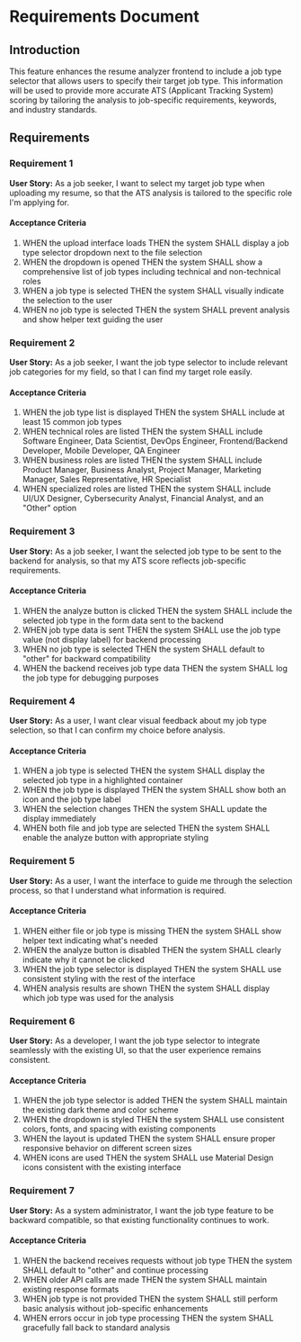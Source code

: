 # Requirements Document

## Introduction

This feature enhances the resume analyzer frontend to include a job type selector that allows users to specify their target job type. This information will be used to provide more accurate ATS (Applicant Tracking System) scoring by tailoring the analysis to job-specific requirements, keywords, and industry standards.

## Requirements

### Requirement 1

**User Story:** As a job seeker, I want to select my target job type when uploading my resume, so that the ATS analysis is tailored to the specific role I'm applying for.

#### Acceptance Criteria

1. WHEN the upload interface loads THEN the system SHALL display a job type selector dropdown next to the file selection
2. WHEN the dropdown is opened THEN the system SHALL show a comprehensive list of job types including technical and non-technical roles
3. WHEN a job type is selected THEN the system SHALL visually indicate the selection to the user
4. WHEN no job type is selected THEN the system SHALL prevent analysis and show helper text guiding the user

### Requirement 2

**User Story:** As a job seeker, I want the job type selector to include relevant job categories for my field, so that I can find my target role easily.

#### Acceptance Criteria

1. WHEN the job type list is displayed THEN the system SHALL include at least 15 common job types
2. WHEN technical roles are listed THEN the system SHALL include Software Engineer, Data Scientist, DevOps Engineer, Frontend/Backend Developer, Mobile Developer, QA Engineer
3. WHEN business roles are listed THEN the system SHALL include Product Manager, Business Analyst, Project Manager, Marketing Manager, Sales Representative, HR Specialist
4. WHEN specialized roles are listed THEN the system SHALL include UI/UX Designer, Cybersecurity Analyst, Financial Analyst, and an "Other" option

### Requirement 3

**User Story:** As a job seeker, I want the selected job type to be sent to the backend for analysis, so that my ATS score reflects job-specific requirements.

#### Acceptance Criteria

1. WHEN the analyze button is clicked THEN the system SHALL include the selected job type in the form data sent to the backend
2. WHEN job type data is sent THEN the system SHALL use the job type value (not display label) for backend processing
3. WHEN no job type is selected THEN the system SHALL default to "other" for backward compatibility
4. WHEN the backend receives job type data THEN the system SHALL log the job type for debugging purposes

### Requirement 4

**User Story:** As a user, I want clear visual feedback about my job type selection, so that I can confirm my choice before analysis.

#### Acceptance Criteria

1. WHEN a job type is selected THEN the system SHALL display the selected job type in a highlighted container
2. WHEN the job type is displayed THEN the system SHALL show both an icon and the job type label
3. WHEN the selection changes THEN the system SHALL update the display immediately
4. WHEN both file and job type are selected THEN the system SHALL enable the analyze button with appropriate styling

### Requirement 5

**User Story:** As a user, I want the interface to guide me through the selection process, so that I understand what information is required.

#### Acceptance Criteria

1. WHEN either file or job type is missing THEN the system SHALL show helper text indicating what's needed
2. WHEN the analyze button is disabled THEN the system SHALL clearly indicate why it cannot be clicked
3. WHEN the job type selector is displayed THEN the system SHALL use consistent styling with the rest of the interface
4. WHEN analysis results are shown THEN the system SHALL display which job type was used for the analysis

### Requirement 6

**User Story:** As a developer, I want the job type selector to integrate seamlessly with the existing UI, so that the user experience remains consistent.

#### Acceptance Criteria

1. WHEN the job type selector is added THEN the system SHALL maintain the existing dark theme and color scheme
2. WHEN the dropdown is styled THEN the system SHALL use consistent colors, fonts, and spacing with existing components
3. WHEN the layout is updated THEN the system SHALL ensure proper responsive behavior on different screen sizes
4. WHEN icons are used THEN the system SHALL use Material Design icons consistent with the existing interface

### Requirement 7

**User Story:** As a system administrator, I want the job type feature to be backward compatible, so that existing functionality continues to work.

#### Acceptance Criteria

1. WHEN the backend receives requests without job type THEN the system SHALL default to "other" and continue processing
2. WHEN older API calls are made THEN the system SHALL maintain existing response formats
3. WHEN job type is not provided THEN the system SHALL still perform basic analysis without job-specific enhancements
4. WHEN errors occur in job type processing THEN the system SHALL gracefully fall back to standard analysis